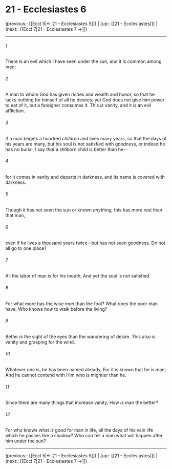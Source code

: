 # 21 - Ecclesiastes 6

(previous:: [[Eccl 5|← 21 - Ecclesiastes 5]]) | (up:: [[21 - Ecclesiastes]]) | (next:: [[Eccl 7|21 - Ecclesiastes 7 →]])

***


###### 1 
There is an evil which I have seen under the sun, and it _is_ common among men: 

###### 2 
A man to whom God has given riches and wealth and honor, so that he lacks nothing for himself of all he desires; yet God does not give him power to eat of it, but a foreigner consumes it. This _is_ vanity, and it _is_ an evil affliction. 

###### 3 
If a man begets a hundred _children_ and lives many years, so that the days of his years are many, but his soul is not satisfied with goodness, or indeed he has no burial, I say _that_ a stillborn child _is_ better than he-- 

###### 4 
for it comes in vanity and departs in darkness, and its name is covered with darkness. 

###### 5 
Though it has not seen the sun or known _anything,_ this has more rest than that man, 

###### 6 
even if he lives a thousand years twice--but has not seen goodness. Do not all go to one place? 

###### 7 
All the labor of man _is_ for his mouth, And yet the soul is not satisfied. 

###### 8 
For what more has the wise _man_ than the fool? What does the poor man have, Who knows _how_ to walk before the living? 

###### 9 
Better _is_ the sight of the eyes than the wandering of desire. This also _is_ vanity and grasping for the wind. 

###### 10 
Whatever one is, he has been named already, For it is known that he _is_ man; And he cannot contend with Him who is mightier than he. 

###### 11 
Since there are many things that increase vanity, How _is_ man the better? 

###### 12 
For who knows what _is_ good for man in life, all the days of his vain life which he passes like a shadow? Who can tell a man what will happen after him under the sun?

***

(previous:: [[Eccl 5|← 21 - Ecclesiastes 5]]) | (up:: [[21 - Ecclesiastes]]) | (next:: [[Eccl 7|21 - Ecclesiastes 7 →]])
